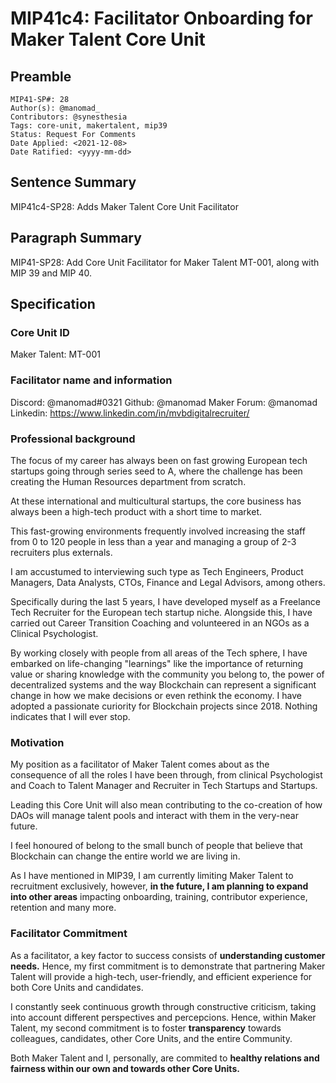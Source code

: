 # MIP41c4: Facilitator Onboarding for Maker Talent Core Unit

## Preamble

```
MIP41-SP#: 28
Author(s): @manomad_ 
Contributors: @synesthesia
Tags: core-unit, makertalent, mip39
Status: Request For Comments
Date Applied: <2021-12-08>
Date Ratified: <yyyy-mm-dd>
```

## Sentence Summary

MIP41c4-SP28: Adds Maker Talent Core Unit Facilitator

## Paragraph Summary

MIP41-SP28: Add Core Unit Facilitator for Maker Talent MT-001, along with MIP 39 and MIP 40.

## Specification

### Core Unit ID

Maker Talent: MT-001

### Facilitator name and information

Discord: @manomad#0321
Github: @manomad
Maker Forum: @manomad 
Linkedin: https://www.linkedin.com/in/mvbdigitalrecruiter/

### Professional background

The focus of my career has always been on fast growing European tech startups going through series seed to A, where the challenge has been creating the Human Resources department from scratch. 

At these international and multicultural startups, the core business has always been a high-tech product with a short time to market. 

This fast-growing environments frequently involved increasing the staff from 0 to 120 people in less than a year and managing a group of 2-3 recruiters plus externals.

I am accustumed to interviewing such type as Tech Engineers, Product Managers, Data Analysts, CTOs, Finance and Legal Advisors, among others.

Specifically during the last 5 years, I have developed myself as a Freelance Tech Recruiter for the European tech startup niche. Alongside this, I have carried out Career Transition Coaching and volunteered in an NGOs as a Clinical Psychologist.

By working closely with people from all areas of the Tech sphere, I have embarked on life-changing "learnings" like the importance of returning value or sharing knowledge with the community you belong to, the power of decentralized systems and the way Blockchain can represent a significant change in how we make decisions or even rethink the economy. I have adopted a passionate curiority for Blockchain projects since 2018. Nothing indicates that I will ever stop.

### Motivation

My position as a facilitator of Maker Talent comes about as the consequence of all the roles I have been through, from clinical Psychologist and Coach to Talent Manager and Recruiter in Tech Startups and Startups.

Leading this Core Unit will also mean contributing to the co-creation of how DAOs will manage talent pools and interact with them in the very-near future.

I feel honoured of belong to the small bunch of people that believe that Blockchain can change the entire world we are living in.

As I have mentioned in MIP39, I am currently limiting Maker Talent to recruitment exclusively, however, **in the future, I am planning to expand into other areas** impacting onboarding, training, contributor experience, retention and many more.

### Facilitator Commitment

As a facilitator, a key factor to success consists of **understanding customer needs.** Hence, my first commitment is to demonstrate that partnering Maker Talent will provide a high-tech, user-friendly, and efficient experience for both Core Units and candidates.

I constantly seek continuous growth through constructive criticism, taking into account different perspectives and percepcions. Hence, within Maker Talent, my second commitment is to foster **transparency** towards colleagues, candidates, other Core Units, and the entire Community. 

Both Maker Talent and I, personally, are commited to  **healthy relations and fairness within our own and towards other Core Units.**

